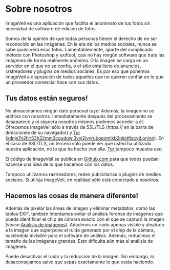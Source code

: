# Sobre nosotros
ImageVeil es una aplicación que facilita el anonimato de tus fotos sin necesidad de software de edición de fotos.

Somos de la opinión de que todas personas tienen el derecho de no ser reconocido en las imágenes. En la era de los medios sociales, nunca se sabe quién verá esos fotos. Lamentablemente, aparte del complicado método con Photoshop y exiftool, casi no hay ningún software que trate las imágenes de forma realmente anónima. O la imagen se carga en un servidor en el que no se confía, o el sitio está lleno de anuncios, rastreadores y plugins de medios sociales. Es por eso que ponemos ImageVeil a disposición de todos aquellos que no quieren confiar en lo que un proveedor comercial hace con sus datos.

## Tus datos están seguros!
No almacenamos ningún dato personal tuyo! Además, la imagen no se archiva con nosotros. Inmediatamente después del procesamiento se desaparece y ni siquiera nosotros mismos podemos acceder a él. Ofrecemos ImageVeil sólo a través de SSL/TLS (https:// en la barra de direcciones de su navegador) y [Tor <i class="fas fa-external-link-alt"></i>](https://www.torproject.org) ([xdnjs7n2hlr53h22mm3cgudowl3vyi2jvvrubopomlkb2njiotfjacyd.onion](http://xdnjs7n2hlr53h22mm3cgudowl3vyi2jvvrubopomlkb2njiotfjacyd.onion)). En el caso de SSL/TLS, un tercero sólo puede ver que usted ha utilizado nuestra aplicación, no lo que ha hecho con ella. [Tor <i class="fas fa-external-link-alt"></i>](https://www.torproject.org) tampoco muestra eso.

El código de ImageVeil se publica en [Github.com <i class="fab fa-github"></i>](https://github.com/zoku/image-veil) para que todos puedan hacerse una idea de lo que hacemos con los datos.

Tampoco utilizamos rastreadores, redes publicitarias o plugins de medios sociales. Si utiliza ImageVeil, en realidad sólo está conectado a nosotros.

## Hacemos las cosas de manera diferente!
Además de pixelar las áreas de imagen y eliminar metadatos, como las tablas EXIF, también intentamos evitar el análisis forense de imágenes que pueda identificar el chip de cámara exacto con el que se capturó la imagen (véase [Análisis de imágenes](analisis-de-imagenes)). Añadimos un ruido apenas visible y aleatorio a la imagen que superpone el ruido generado por el chip de la cámara, haciéndola invisible para el software de análisis. Además, reducimos el tamaño de las imágenes grandes. Esto dificulta aún más el análisis de imágenes.

Puede desactivar el ruido y la reducción de la imagen. Sin embargo, lo desaconsejamos salvo que sepas exactamente lo que estás haciendo.